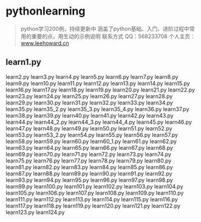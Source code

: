 # pythonlearning
> python学习200例，持续更新中
> 涵盖了python基础、入门、进阶过程中常用的重要的点，用生动的示例说明
> 联系方式
> QQ：568233708
> 个人主页：www.leehoward.cn

## learn1.py
learn2.py
learn3.py
learn4.py
learn5.py
learn6.py
learn7.py
learn8.py
learn9.py
learn10.py
learn11.py
learn12.py
learn13.py
learn14.py
learn15.py
learn16.py
learn17.py
learn18.py
learn19.py
learn20.py
learn21.py
learn22.py
learn23.py
learn24.py
learn25.py
learn26.py
learn27.py
learn28.py
learn29.py
learn30.py
learn31.py
learn32.py
learn33.py
learn34.py
learn35.py
learn35_2.py
learn35_3.py
learn35_4.py
learn36.py
learn37.py
learn38.py
learn39.py
learn40.py
learn41.py
learn42.py
learn43.py
learn44.py
learn44_2.py
learn44_3.py
learn44_4.py
learn45.py
learn46.py
learn47.py
learn48.py
learn49.py
learn50.py
learn51.py
learn52.py
learn53.py
learn53_2.py
learn54.py
learn55.py
learn56.py
learn57.py
learn58.py
learn59.py
learn60.py
learn60_1.py
learn61.py
learn62.py
learn63.py
learn64.py
learn65.py
learn66.py
learn67.py
learn68.py
learn69.py
learn70.py
learn71.py
learn72.py
learn73.py
learn74.py
learn75.py
learn76.py
learn77.py
learn78.py
learn79.py
learn80.py
learn81.py
learn82.py
learn83.py
learn84.py
learn85.py
learn86.py
learn87.py
learn88.py
learn89.py
learn90.py
learn91.py
learn92.py
learn93.py
learn94.py
learn95.py
learn96.py
learn97.py
learn98.py
learn99.py
learn100.py
learn101.py
learn102.py
learn103.py
learn104.py
learn105.py
learn106.py
learn107.py
learn108.py
learn109.py
learn110.py
learn111.py
learn112.py
learn113.py
learn114.py
learn115.py
learn116.py
learn117.py
learn118.py
learn119.py
learn120.py
learn121.py
learn122.py
learn123.py
learn124.py
